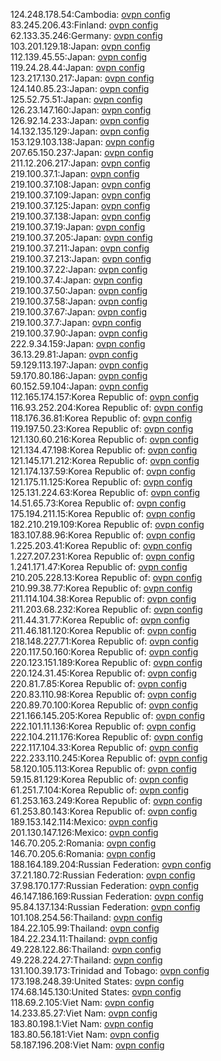 124.248.178.54:Cambodia: [ovpn config](vpn/124_248_178_54.ovpn)  
83.245.206.43:Finland: [ovpn config](vpn/83_245_206_43.ovpn)  
62.133.35.246:Germany: [ovpn config](vpn/62_133_35_246.ovpn)  
103.201.129.18:Japan: [ovpn config](vpn/103_201_129_18.ovpn)  
112.139.45.55:Japan: [ovpn config](vpn/112_139_45_55.ovpn)  
119.24.28.44:Japan: [ovpn config](vpn/119_24_28_44.ovpn)  
123.217.130.217:Japan: [ovpn config](vpn/123_217_130_217.ovpn)  
124.140.85.23:Japan: [ovpn config](vpn/124_140_85_23.ovpn)  
125.52.75.51:Japan: [ovpn config](vpn/125_52_75_51.ovpn)  
126.23.147.160:Japan: [ovpn config](vpn/126_23_147_160.ovpn)  
126.92.14.233:Japan: [ovpn config](vpn/126_92_14_233.ovpn)  
14.132.135.129:Japan: [ovpn config](vpn/14_132_135_129.ovpn)  
153.129.103.138:Japan: [ovpn config](vpn/153_129_103_138.ovpn)  
207.65.150.237:Japan: [ovpn config](vpn/207_65_150_237.ovpn)  
211.12.206.217:Japan: [ovpn config](vpn/211_12_206_217.ovpn)  
219.100.37.1:Japan: [ovpn config](vpn/219_100_37_1.ovpn)  
219.100.37.108:Japan: [ovpn config](vpn/219_100_37_108.ovpn)  
219.100.37.109:Japan: [ovpn config](vpn/219_100_37_109.ovpn)  
219.100.37.125:Japan: [ovpn config](vpn/219_100_37_125.ovpn)  
219.100.37.138:Japan: [ovpn config](vpn/219_100_37_138.ovpn)  
219.100.37.19:Japan: [ovpn config](vpn/219_100_37_19.ovpn)  
219.100.37.205:Japan: [ovpn config](vpn/219_100_37_205.ovpn)  
219.100.37.211:Japan: [ovpn config](vpn/219_100_37_211.ovpn)  
219.100.37.213:Japan: [ovpn config](vpn/219_100_37_213.ovpn)  
219.100.37.22:Japan: [ovpn config](vpn/219_100_37_22.ovpn)  
219.100.37.4:Japan: [ovpn config](vpn/219_100_37_4.ovpn)  
219.100.37.50:Japan: [ovpn config](vpn/219_100_37_50.ovpn)  
219.100.37.58:Japan: [ovpn config](vpn/219_100_37_58.ovpn)  
219.100.37.67:Japan: [ovpn config](vpn/219_100_37_67.ovpn)  
219.100.37.7:Japan: [ovpn config](vpn/219_100_37_7.ovpn)  
219.100.37.90:Japan: [ovpn config](vpn/219_100_37_90.ovpn)  
222.9.34.159:Japan: [ovpn config](vpn/222_9_34_159.ovpn)  
36.13.29.81:Japan: [ovpn config](vpn/36_13_29_81.ovpn)  
59.129.113.197:Japan: [ovpn config](vpn/59_129_113_197.ovpn)  
59.170.80.186:Japan: [ovpn config](vpn/59_170_80_186.ovpn)  
60.152.59.104:Japan: [ovpn config](vpn/60_152_59_104.ovpn)  
112.165.174.157:Korea Republic of: [ovpn config](vpn/112_165_174_157.ovpn)  
116.93.252.204:Korea Republic of: [ovpn config](vpn/116_93_252_204.ovpn)  
118.176.36.81:Korea Republic of: [ovpn config](vpn/118_176_36_81.ovpn)  
119.197.50.23:Korea Republic of: [ovpn config](vpn/119_197_50_23.ovpn)  
121.130.60.216:Korea Republic of: [ovpn config](vpn/121_130_60_216.ovpn)  
121.134.47.198:Korea Republic of: [ovpn config](vpn/121_134_47_198.ovpn)  
121.145.171.212:Korea Republic of: [ovpn config](vpn/121_145_171_212.ovpn)  
121.174.137.59:Korea Republic of: [ovpn config](vpn/121_174_137_59.ovpn)  
121.175.11.125:Korea Republic of: [ovpn config](vpn/121_175_11_125.ovpn)  
125.131.224.63:Korea Republic of: [ovpn config](vpn/125_131_224_63.ovpn)  
14.51.65.73:Korea Republic of: [ovpn config](vpn/14_51_65_73.ovpn)  
175.194.211.15:Korea Republic of: [ovpn config](vpn/175_194_211_15.ovpn)  
182.210.219.109:Korea Republic of: [ovpn config](vpn/182_210_219_109.ovpn)  
183.107.88.96:Korea Republic of: [ovpn config](vpn/183_107_88_96.ovpn)  
1.225.203.41:Korea Republic of: [ovpn config](vpn/1_225_203_41.ovpn)  
1.227.207.231:Korea Republic of: [ovpn config](vpn/1_227_207_231.ovpn)  
1.241.171.47:Korea Republic of: [ovpn config](vpn/1_241_171_47.ovpn)  
210.205.228.13:Korea Republic of: [ovpn config](vpn/210_205_228_13.ovpn)  
210.99.38.77:Korea Republic of: [ovpn config](vpn/210_99_38_77.ovpn)  
211.114.104.38:Korea Republic of: [ovpn config](vpn/211_114_104_38.ovpn)  
211.203.68.232:Korea Republic of: [ovpn config](vpn/211_203_68_232.ovpn)  
211.44.31.77:Korea Republic of: [ovpn config](vpn/211_44_31_77.ovpn)  
211.46.181.120:Korea Republic of: [ovpn config](vpn/211_46_181_120.ovpn)  
218.148.227.71:Korea Republic of: [ovpn config](vpn/218_148_227_71.ovpn)  
220.117.50.160:Korea Republic of: [ovpn config](vpn/220_117_50_160.ovpn)  
220.123.151.189:Korea Republic of: [ovpn config](vpn/220_123_151_189.ovpn)  
220.124.31.45:Korea Republic of: [ovpn config](vpn/220_124_31_45.ovpn)  
220.81.7.85:Korea Republic of: [ovpn config](vpn/220_81_7_85.ovpn)  
220.83.110.98:Korea Republic of: [ovpn config](vpn/220_83_110_98.ovpn)  
220.89.70.100:Korea Republic of: [ovpn config](vpn/220_89_70_100.ovpn)  
221.166.145.205:Korea Republic of: [ovpn config](vpn/221_166_145_205.ovpn)  
222.101.11.136:Korea Republic of: [ovpn config](vpn/222_101_11_136.ovpn)  
222.104.211.176:Korea Republic of: [ovpn config](vpn/222_104_211_176.ovpn)  
222.117.104.33:Korea Republic of: [ovpn config](vpn/222_117_104_33.ovpn)  
222.233.110.245:Korea Republic of: [ovpn config](vpn/222_233_110_245.ovpn)  
58.120.105.113:Korea Republic of: [ovpn config](vpn/58_120_105_113.ovpn)  
59.15.81.129:Korea Republic of: [ovpn config](vpn/59_15_81_129.ovpn)  
61.251.7.104:Korea Republic of: [ovpn config](vpn/61_251_7_104.ovpn)  
61.253.163.249:Korea Republic of: [ovpn config](vpn/61_253_163_249.ovpn)  
61.253.80.143:Korea Republic of: [ovpn config](vpn/61_253_80_143.ovpn)  
189.153.142.114:Mexico: [ovpn config](vpn/189_153_142_114.ovpn)  
201.130.147.126:Mexico: [ovpn config](vpn/201_130_147_126.ovpn)  
146.70.205.2:Romania: [ovpn config](vpn/146_70_205_2.ovpn)  
146.70.205.6:Romania: [ovpn config](vpn/146_70_205_6.ovpn)  
188.164.189.204:Russian Federation: [ovpn config](vpn/188_164_189_204.ovpn)  
37.21.180.72:Russian Federation: [ovpn config](vpn/37_21_180_72.ovpn)  
37.98.170.177:Russian Federation: [ovpn config](vpn/37_98_170_177.ovpn)  
46.147.186.169:Russian Federation: [ovpn config](vpn/46_147_186_169.ovpn)  
95.84.137.134:Russian Federation: [ovpn config](vpn/95_84_137_134.ovpn)  
101.108.254.56:Thailand: [ovpn config](vpn/101_108_254_56.ovpn)  
184.22.105.99:Thailand: [ovpn config](vpn/184_22_105_99.ovpn)  
184.22.234.11:Thailand: [ovpn config](vpn/184_22_234_11.ovpn)  
49.228.122.86:Thailand: [ovpn config](vpn/49_228_122_86.ovpn)  
49.228.224.27:Thailand: [ovpn config](vpn/49_228_224_27.ovpn)  
131.100.39.173:Trinidad and Tobago: [ovpn config](vpn/131_100_39_173.ovpn)  
173.198.248.39:United States: [ovpn config](vpn/173_198_248_39.ovpn)  
174.68.145.130:United States: [ovpn config](vpn/174_68_145_130.ovpn)  
118.69.2.105:Viet Nam: [ovpn config](vpn/118_69_2_105.ovpn)  
14.233.85.27:Viet Nam: [ovpn config](vpn/14_233_85_27.ovpn)  
183.80.198.1:Viet Nam: [ovpn config](vpn/183_80_198_1.ovpn)  
183.80.56.181:Viet Nam: [ovpn config](vpn/183_80_56_181.ovpn)  
58.187.196.208:Viet Nam: [ovpn config](vpn/58_187_196_208.ovpn)  
